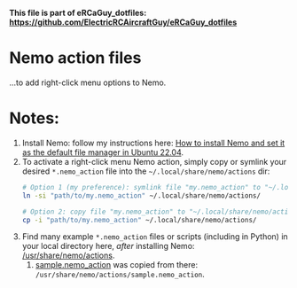 **This file is part of eRCaGuy_dotfiles: https://github.com/ElectricRCAircraftGuy/eRCaGuy_dotfiles**


# Nemo action files

...to add right-click menu options to Nemo.


# Notes:

1. Install Nemo: follow my instructions here: [How to install Nemo and set it as the default file manager in Ubuntu 22.04](https://askubuntu.com/a/1446372/327339).
1. To activate a right-click menu Nemo action, simply copy or symlink your desired `*.nemo_action` file into the `~/.local/share/nemo/actions` dir:
    ```bash
    # Option 1 (my preference): symlink file "my.nemo_action" to "~/.local/share/nemo/actions/"
    ln -si "path/to/my.nemo_action" ~/.local/share/nemo/actions/ 

    # Option 2: copy file "my.nemo_action" to "~/.local/share/nemo/actions/"
    cp -i "path/to/my.nemo_action" ~/.local/share/nemo/actions/
    ```
1. Find many example `*.nemo_action` files or scripts (including in Python) in your local directory here, _after_ installing Nemo: [/usr/share/nemo/actions](/usr/share/nemo/actions).
    1. [sample.nemo_action](sample.nemo_action) was copied from there: `/usr/share/nemo/actions/sample.nemo_action`.
